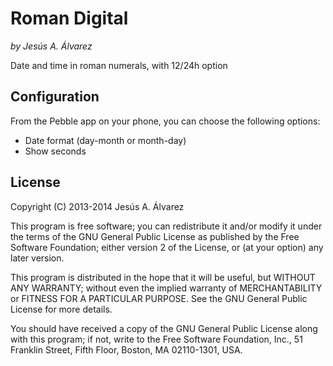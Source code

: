 # Roman Digital
_by Jesús A. Álvarez_

Date and time in roman numerals, with 12/24h option

## Configuration

From the Pebble app on your phone, you can choose the following options:

 *  Date format (day-month or month-day)
 *  Show seconds

## License

Copyright (C) 2013-2014 Jesús A. Álvarez

This program is free software; you can redistribute it and/or
modify it under the terms of the GNU General Public License
as published by the Free Software Foundation; either version 2
of the License, or (at your option) any later version.

This program is distributed in the hope that it will be useful,
but WITHOUT ANY WARRANTY; without even the implied warranty of
MERCHANTABILITY or FITNESS FOR A PARTICULAR PURPOSE.  See the
GNU General Public License for more details.

You should have received a copy of the GNU General Public License
along with this program; if not, write to the Free Software
Foundation, Inc., 51 Franklin Street, Fifth Floor, Boston, MA  02110-1301, USA.